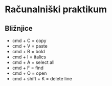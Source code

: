 # Računalniški praktikum
## Bližnjice
- cmd + C = copy
- cmd + V = paste
- cmd + B = bold
- cmd + I = italics
- cmd + A = select all
- cmd + F = find
- cmd + O = open
- cmd + shift + K = delete line



<!---
ckrizanc/ckrizanc is a ✨ special ✨ repository because its `README.md` (this file) appears on your GitHub profile.
You can click the Preview link to take a look at your changes.
--->

